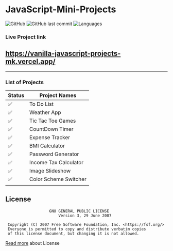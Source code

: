 # JavaScript-Mini-Projects

![GitHub](https://img.shields.io/github/license/mohitkhedkar/JavaScript-Mini-Projects?style=for-the-badge)
![GitHub last commit](https://img.shields.io/github/last-commit/mohitkhedkar/JavaScript-Mini-Projects?style=for-the-badge)
![Languages](https://img.shields.io/github/languages/count/mohitkhedkar/JavaScript-Mini-Projects?style=for-the-badge)

### Live Project link

## https://vanilla-javascript-projects-mk.vercel.app/

---

### List of Projects

| Status             | Project Names         |
| ------------------ | --------------------- |
| :white_check_mark: | To Do List            |
| :white_check_mark: | Weather App           |
| :white_check_mark: | Tic Tac Toe Games     |
| :white_check_mark: | CountDown Timer       |
| :white_check_mark: | Expense Tracker       |
| :white_check_mark: | BMI Calculator        |
| :white_check_mark: | Password Generator    |
| :white_check_mark: | Income Tax Calculator |
| :white_check_mark: | Image Slideshow       |
| :white_check_mark: | Color Scheme Switcher |
|                    |                       |

## License

```
                   GNU GENERAL PUBLIC LICENSE
                       Version 3, 29 June 2007

 Copyright (C) 2007 Free Software Foundation, Inc. <https://fsf.org/>
 Everyone is permitted to copy and distribute verbatim copies
 of this license document, but changing it is not allowed.
```

[Read more](/LICENSE) about License
